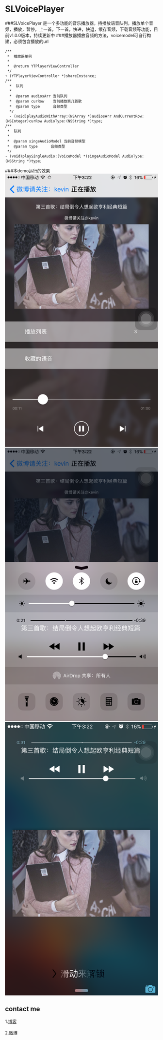 # SLVoicePlayer
###SLVoicePlayer 是一个多功能的音乐播放器，持播放语音队列，播放单个音频，播放，暂停，上一首，下一首，快进，快退，缓存音频，下载音频等功能，目前v1.0.0版本，持续更新中
###播放器播放音频的方法，voicemodel可自行构建，必须包含播放的url

    /**
     *  播放器单例
     *
     *  @return YTPlayerViewController
     */
    + (YTPlayerViewController *)shareInstance;
    /**
      *  队列
      *
      *  @param audiosArr 当前队列
      *  @param curRow    当前播放第几首歌
      *  @param type      音频类型
      */
      - (void)playAudioWithArray:(NSArray *)audiosArr AndCurrentRow:(NSInteger)curRow AudioType:(NSString *)type;
    /**
     *  队列
     *
     *  @param singeAudioModel 当前音频模型
     *  @param type      音频类型
     */
    - (void)playSingleAudio:(VoiceModel *)singeAudioModel AudioType:(NSString *)type;
###本demo运行的效果
![github](https://github.com/1kevins/SLVoicePlayer/blob/master/IMG_0183.PNG?raw=true "github") ![github](https://github.com/1kevins/SLVoicePlayer/blob/master/IMG_0184.PNG?raw=true "github") 
![github](https://github.com/1kevins/SLVoicePlayer/blob/master/IMG_0185.PNG?raw=true "github") 

## contact me  
1.[博客](http://christmascat.lofter.com)<br />  
2.[微博](http://weibo.com/3388333772/profile?topnav=1&wvr=6)<br />  

